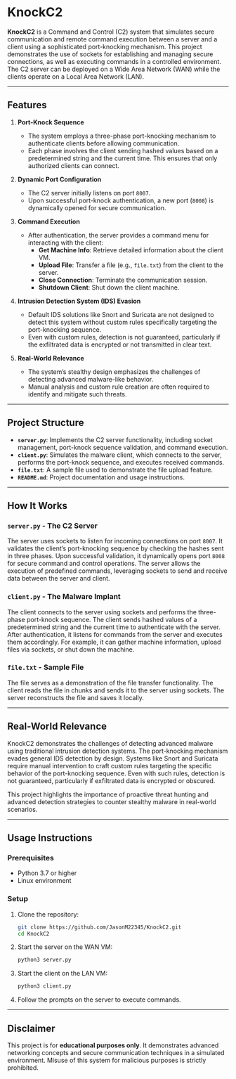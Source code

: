 # KnockC2

**KnockC2** is a Command and Control (C2) system that simulates secure communication and remote command execution between a server and a client using a sophisticated port-knocking mechanism. This project demonstrates the use of sockets for establishing and managing secure connections, as well as executing commands in a controlled environment. The C2 server can be deployed on a Wide Area Network (WAN) while the clients operate on a Local Area Network (LAN).

---

## Features

1. **Port-Knock Sequence**

   - The system employs a three-phase port-knocking mechanism to authenticate clients before allowing communication.
   - Each phase involves the client sending hashed values based on a predetermined string and the current time. This ensures that only authorized clients can connect.

2. **Dynamic Port Configuration**

   - The C2 server initially listens on port `8007`.
   - Upon successful port-knock authentication, a new port (`8008`) is dynamically opened for secure communication.

3. **Command Execution**

   - After authentication, the server provides a command menu for interacting with the client:
     - **Get Machine Info**: Retrieve detailed information about the client VM.
     - **Upload File**: Transfer a file (e.g., `file.txt`) from the client to the server.
     - **Close Connection**: Terminate the communication session.
     - **Shutdown Client**: Shut down the client machine.

4. **Intrusion Detection System (IDS) Evasion**

   - Default IDS solutions like Snort and Suricata are not designed to detect this system without custom rules specifically targeting the port-knocking sequence.
   - Even with custom rules, detection is not guaranteed, particularly if the exfiltrated data is encrypted or not transmitted in clear text.

5. **Real-World Relevance**

   - The system’s stealthy design emphasizes the challenges of detecting advanced malware-like behavior.
   - Manual analysis and custom rule creation are often required to identify and mitigate such threats.

---

## Project Structure

- **`server.py`**: Implements the C2 server functionality, including socket management, port-knock sequence validation, and command execution.
- **`client.py`**: Simulates the malware client, which connects to the server, performs the port-knock sequence, and executes received commands.
- **`file.txt`**: A sample file used to demonstrate the file upload feature.
- **`README.md`**: Project documentation and usage instructions.

---

## How It Works

### `server.py` - The C2 Server

The server uses sockets to listen for incoming connections on port `8007`. It validates the client’s port-knocking sequence by checking the hashes sent in three phases. Upon successful validation, it dynamically opens port `8008` for secure command and control operations. The server allows the execution of predefined commands, leveraging sockets to send and receive data between the server and client.

### `client.py` - The Malware Implant

The client connects to the server using sockets and performs the three-phase port-knock sequence. The client sends hashed values of a predetermined string and the current time to authenticate with the server. After authentication, it listens for commands from the server and executes them accordingly. For example, it can gather machine information, upload files via sockets, or shut down the machine.

### `file.txt` - Sample File

The file serves as a demonstration of the file transfer functionality. The client reads the file in chunks and sends it to the server using sockets. The server reconstructs the file and saves it locally.

---

## Real-World Relevance

KnockC2 demonstrates the challenges of detecting advanced malware using traditional intrusion detection systems. The port-knocking mechanism evades general IDS detection by design. Systems like Snort and Suricata require manual intervention to craft custom rules targeting the specific behavior of the port-knocking sequence. Even with such rules, detection is not guaranteed, particularly if exfiltrated data is encrypted or obscured.

This project highlights the importance of proactive threat hunting and advanced detection strategies to counter stealthy malware in real-world scenarios.

---

## Usage Instructions

### Prerequisites

- Python 3.7 or higher
- Linux environment

### Setup

1. Clone the repository:

   ```bash
   git clone https://github.com/JasonM22345/KnockC2.git
   cd KnockC2
   ```

2. Start the server on the WAN VM:

   ```bash
   python3 server.py
   ```

3. Start the client on the LAN VM:

   ```bash
   python3 client.py
   ```

4. Follow the prompts on the server to execute commands.

---



## Disclaimer

This project is for **educational purposes only**. It demonstrates advanced networking concepts and secure communication techniques in a simulated environment. Misuse of this system for malicious purposes is strictly prohibited.

